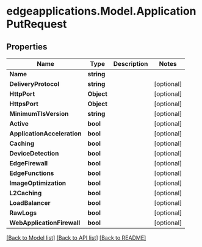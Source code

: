 # edgeapplications.Model.ApplicationPutRequest

## Properties

Name | Type | Description | Notes
------------ | ------------- | ------------- | -------------
**Name** | **string** |  | 
**DeliveryProtocol** | **string** |  | [optional] 
**HttpPort** | **Object** |  | [optional] 
**HttpsPort** | **Object** |  | [optional] 
**MinimumTlsVersion** | **string** |  | [optional] 
**Active** | **bool** |  | [optional] 
**ApplicationAcceleration** | **bool** |  | [optional] 
**Caching** | **bool** |  | [optional] 
**DeviceDetection** | **bool** |  | [optional] 
**EdgeFirewall** | **bool** |  | [optional] 
**EdgeFunctions** | **bool** |  | [optional] 
**ImageOptimization** | **bool** |  | [optional] 
**L2Caching** | **bool** |  | [optional] 
**LoadBalancer** | **bool** |  | [optional] 
**RawLogs** | **bool** |  | [optional] 
**WebApplicationFirewall** | **bool** |  | [optional] 

[[Back to Model list]](../README.md#documentation-for-models) [[Back to API list]](../README.md#documentation-for-api-endpoints) [[Back to README]](../README.md)

